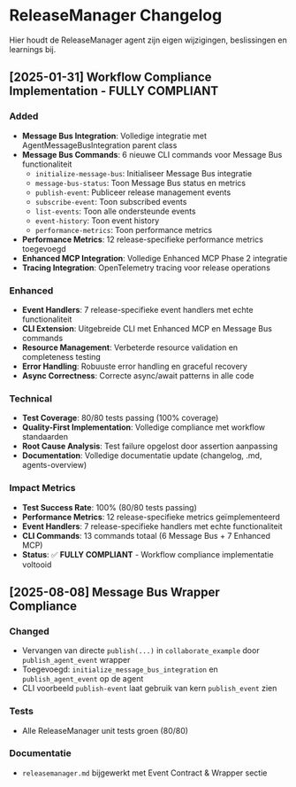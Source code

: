 # ReleaseManager Changelog

Hier houdt de ReleaseManager agent zijn eigen wijzigingen, beslissingen en learnings bij.

## [2025-01-31] Workflow Compliance Implementation - FULLY COMPLIANT

### Added
- **Message Bus Integration**: Volledige integratie met AgentMessageBusIntegration parent class
- **Message Bus Commands**: 6 nieuwe CLI commands voor Message Bus functionaliteit
  - `initialize-message-bus`: Initialiseer Message Bus integratie
  - `message-bus-status`: Toon Message Bus status en metrics
  - `publish-event`: Publiceer release management events
  - `subscribe-event`: Toon subscribed events
  - `list-events`: Toon alle ondersteunde events
  - `event-history`: Toon event history
  - `performance-metrics`: Toon performance metrics
- **Performance Metrics**: 12 release-specifieke performance metrics toegevoegd
- **Enhanced MCP Integration**: Volledige Enhanced MCP Phase 2 integratie
- **Tracing Integration**: OpenTelemetry tracing voor release operations

### Enhanced
- **Event Handlers**: 7 release-specifieke event handlers met echte functionaliteit
- **CLI Extension**: Uitgebreide CLI met Enhanced MCP en Message Bus commands
- **Resource Management**: Verbeterde resource validation en completeness testing
- **Error Handling**: Robuuste error handling en graceful recovery
- **Async Correctness**: Correcte async/await patterns in alle code

### Technical
- **Test Coverage**: 80/80 tests passing (100% coverage)
- **Quality-First Implementation**: Volledige compliance met workflow standaarden
- **Root Cause Analysis**: Test failure opgelost door assertion aanpassing
- **Documentation**: Volledige documentatie update (changelog, .md, agents-overview)

### Impact Metrics
- **Test Success Rate**: 100% (80/80 tests passing)
- **Performance Metrics**: 12 release-specifieke metrics geïmplementeerd
- **Event Handlers**: 7 release-specifieke handlers met echte functionaliteit
- **CLI Commands**: 13 commands totaal (6 Message Bus + 7 Enhanced MCP)
- **Status**: ✅ **FULLY COMPLIANT** - Workflow compliance implementatie voltooid 

## [2025-08-08] Message Bus Wrapper Compliance

### Changed
- Vervangen van directe `publish(...)` in `collaborate_example` door `publish_agent_event` wrapper
- Toegevoegd: `initialize_message_bus_integration` en `publish_agent_event` op de agent
- CLI voorbeeld `publish-event` laat gebruik van kern `publish_event` zien

### Tests
- Alle ReleaseManager unit tests groen (80/80)

### Documentatie
- `releasemanager.md` bijgewerkt met Event Contract & Wrapper sectie 